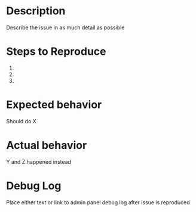 # Description

Describe the issue in as much detail as possible

# Steps to Reproduce

1. 
2.
3.

# Expected behavior

Should do X

# Actual behavior

Y and Z happened instead

# Debug Log

Place either text or link to admin panel debug log after issue is reproduced
